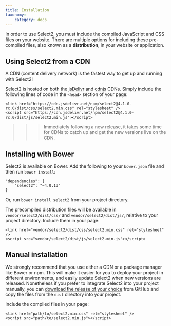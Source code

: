 ```yaml
---
title: Installation
taxonomy:
    category: docs
---
```


In order to use Select2, you must include the compiled JavaScript and CSS files on your website. There are multiple options for including these pre-compiled files, also known as a **distribution**, in your website or application.

## Using Select2 from a CDN

A CDN (content delivery network) is the fastest way to get up and running with Select2!

Select2 is hosted on both the [jsDelivr](https://www.jsdelivr.com/package/npm/select2) and [cdnjs](https://cdnjs.com/libraries/select2) CDNs. Simply include the following lines of code in the `<head>` section of your page:

```
<link href="https://cdn.jsdelivr.net/npm/select2@4.1.0-rc.0/dist/css/select2.min.css" rel="stylesheet" />
<script src="https://cdn.jsdelivr.net/npm/select2@4.1.0-rc.0/dist/js/select2.min.js"></script>
```

>>> <i class="fa fa-info-circle"></i> Immediately following a new release, it takes some time for CDNs to catch up and get the new versions live on the CDN.

## Installing with Bower

Select2 is available on Bower.  Add the following to your `bower.json` file and then run `bower install`:

```
"dependencies": {
    "select2": "~4.0.13"
}
```

Or, run `bower install select2` from your project directory.

The precompiled distribution files will be available in `vendor/select2/dist/css/` and `vendor/select2/dist/js/`, relative to your project directory. Include them in your page:

```
<link href="vendor/select2/dist/css/select2.min.css" rel="stylesheet" />
<script src="vendor/select2/dist/js/select2.min.js"></script>
```

## Manual installation

We strongly recommend that you use either a CDN or a package manager like Bower or npm. This will make it easier for you to deploy your project in different environments, and easily update Select2 when new versions are released. Nonetheless if you prefer to integrate Select2 into your project manually, you can [download the release of your choice](https://github.com/select2/select2/tags) from GitHub and copy the files from the `dist` directory into your project.

Include the compiled files in your page:

```
<link href="path/to/select2.min.css" rel="stylesheet" />
<script src="path/to/select2.min.js"></script>
```
